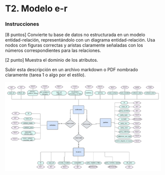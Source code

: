 <!-- Tarea 2. Modelo e-r-->

# T2. Modelo e-r
### Instrucciones
[8 puntos] Convierte tu base de datos no estructurada en un modelo entidad-relación, representándolo con un diagrama entidad-relación. Usa nodos con figuras correctas y aristas claramente señaladas con los números correspondientes para las relaciones.

[2 punto] Muestra el dominio de los atributos.

Subir esta descripción en un archivo markdown o PDF nombrado claramente (tarea 1 o algo por el estilo).

![Modelo E-R](ModeloER.png)